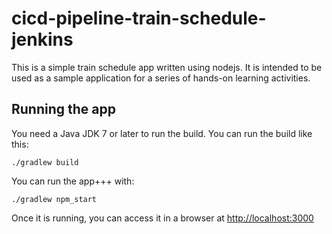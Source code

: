 # cicd-pipeline-train-schedule-jenkins

This is a simple train schedule app written using nodejs. It is intended to be used as a sample application for a series of hands-on learning activities.

## Running the app

You need a Java JDK 7 or later to run the build. You can run the build like this:

    ./gradlew build

You can run the app+++ with:

    ./gradlew npm_start

Once it is running, you can access it in a browser at [http://localhost:3000](http://localhost:3000)
